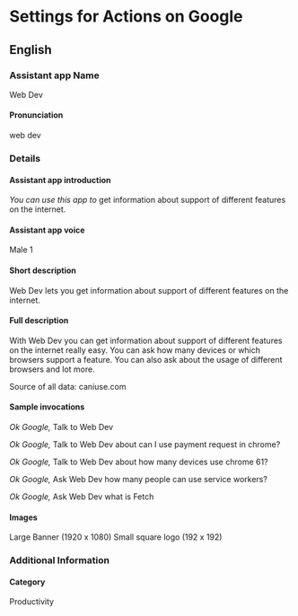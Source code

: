 # Settings for Actions on Google

## English

### Assistant app Name
Web Dev
#### Pronunciation
web dev

### Details
#### Assistant app introduction
_You can use this app to_ get information about support of different features on the internet.
#### Assistant app voice
Male 1
#### Short description
Web Dev lets you get information about support of different features on the internet.
#### Full description
With Web Dev you can get information about support of different features on the internet really easy. You can ask how many devices or which browsers support a feature. You can also ask about the usage of different browsers and lot more.

Source of all data: caniuse.com
#### Sample invocations
_Ok Google,_ Talk to Web Dev

_Ok Google,_ Talk to Web Dev about can I use payment request in chrome?

_Ok Google,_ Talk to Web Dev about how many devices use chrome 61?

_Ok Google,_ Ask Web Dev how many people can use service workers?

_Ok Google,_ Ask Web Dev what is Fetch
#### Images
Large Banner (1920 x 1080)
Small square logo (192 x 192)
### Additional Information
#### Category
Productivity